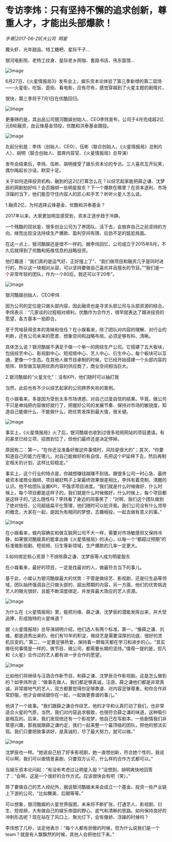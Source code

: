 # 专访李炜：只有坚持不懈的追求创新，尊重人才，才能出头部爆款！

*手骨|2017-06-29|大公司 
                                                明星*

魔头虾、光年甜品、特工糖粑、星际干子…

银河电影院、老特工纹身、星际老乡网咖、套路书店、伟东面馆…

![Image](https://mmbiz.qlogo.cn/mmbiz_jpg/jNZszpkibXxicI2bCEqFJWNuqMFydRlstQDohEGktib4ygbd78E1Pia7ueDicJjrACwyib7CEXMKoN7n8rJHNUtGGdRw/0?wx_fmt=jpeg)

6月27日，《火星情报局3》发布会上，娱乐资本论体验了第三季新增的第二现场——火星街，吃饭、逛街、看电影，应有尽有，感觉穿越到了火星主题的剧情片。

很快，第三季将于7月1日在优酷回归。

![Image](https://mmbiz.qlogo.cn/mmbiz_jpg/jNZszpkibXxicI2bCEqFJWNuqMFydRlstQVpej72CQhYVHIy3JKFhuYIeteM3CnYTxHfamB3dkfEJZZoibz89WK7g/0?wx_fmt=jpeg)

更重磅的是，其出品公司银河酷娱创始人、CEO李炜宣布，公司于4月完成超2亿元B轮融资，由云锋基金领投，优酷和洪泰基金跟投。

![Image](https://mmbiz.qlogo.cn/mmbiz_jpg/jNZszpkibXxicI2bCEqFJWNuqMFydRlstQGaicut3WZXUm2KxUCCfzt0IToxL7IM8apANbANN0iaK7rKVU3fk5oxuQ/0?wx_fmt=jpeg)

左起分别是：李炜（创始人、CEO）、伍彬（联合创始人、《火星情报局》总制片人）、胡明（联合创始人、首席内容官、《火星情报局》总导演）

发布会结束后，李炜、伍彬、胡明接受了娱乐资本论的专访。三人喜欢互开玩笑，偶尔飚起长沙话，默契十足。

关于如何选择投资机构，融到的这2亿打算怎么花？以综艺起家能把薛之谦、沈梦辰的网剧拍好吗？会否捆绑一些明星股东？下一个爆款在哪里？在资本逐利、市场浮躁的当下，他们能否守住内容人的匠心和手艺？听听火星人怎么说。

1.融资2亿，为何选择云锋基金、优酷和洪泰基金？

2017年以来，大家更加明显感受到，资本正逐步趋于冷静。

一个残酷的现状是，很多创业公司为了养团队、活下去，会放弃自己之前坚持的方向，继而出现没法持续生产爆款、盈利空间有限、后劲不足的尴尬局面。

在这一点上，银河酷娱还是很不一样的。据李炜回忆，公司成立于2015年8月，不久后就得到了优酷和拓维信息的战略投资。

他打趣道：“我们真的是运气好、正好撞上了”、“我们做项目和融资几乎是同时进行的，所以这一块相对从容，可以坚持要做自己喜欢并且擅长的节目。”“我们是一个非常年轻的团队，作为一个80后，我还可以干20年”。

![Image](https://mmbiz.qlogo.cn/mmbiz_jpg/jNZszpkibXxicI2bCEqFJWNuqMFydRlstQzcfc0RSoTRFZAuMVrUur0JXrd2ExtJIHXbpDqgLTajCvFzrjCUD2yg/0?wx_fmt=jpeg)

银河酷娱创始人、CEO李炜

因为公司的定位是只做头部内容，因此融资也是寻求头部公司与头部资源的结合。李炜表示：“几家谈的过程相对顺利，优酷作为合作方，很早就表达了跟进投资的愿望，各方基本一拍即合。

至于凭啥获得资本的青睐和信任？在小娱看来，除了团队对内容的理解、对行业的判断，还有公司未来的愿景、想象空间和战略布局，必须足够有料、清晰。

具体怎么说？银河酷娱不满足于做一个单一的网综生产公司。它搭建了五大板块，包括综艺中心、影视剧中心、短视频中心、艺人中心、衍生中心，每个板块可以互通，更像一个生态。在其他人做节目承制的时候，它已经开始搭建一个头部内容的矩阵、转型做互联网优质内容的供应商了，商业空间相当巨大。

2.银河酷娱的“火星文化”：没有KPI，他们随时可以抽打我

当然，此前也有不少以综艺起家的公司跨界失败的案例。

在小娱看来，多是因为受到太多市场诱惑、对自己过度自信的结果。毕竟，做公司不只是单纯把内容做好就行了，把握好公司的发展节奏、保持对市场的敏锐度，知道自己能做什么、不能做什么，把优势发挥到最大值，很关键。

![Image](https://mmbiz.qlogo.cn/mmbiz_jpg/jNZszpkibXxicI2bCEqFJWNuqMFydRlstQGQKpJXQmBtS5IicVyZ9UbyhPYMbc1uHibTbKX2t7icLpnzvAsicQywTg8g/0?wx_fmt=jpeg)

事实上，《火星情报局》火了后，银河酷娱也收到过很多视频网站的项目邀请。有的甚至已经立项、招商到位了，但他们最终还是决定停掉。

原因有二：第一，“在你还没准备好做这件事情时，风险是很大的”；其次，“你要知道自己的能力在哪儿，对自己能做好的有自信，先把这个IP延伸下去，然后再制定相关的计划，这样比较稳定。”

事实上，这个行业的特点是，你越想赚钱越赚不到钱。跟很多公司一时心急、最终被资本或商业捆绑、项目被赶鸭子上架最终效果很差相比，李炜有着克制、清醒的认识。他不给团队设置KPI，不强求项目进度。“我们就是什么时候做好，什么时候上，每个项目都是这样子的。我们就是什么时候做好，什么时候上，每个项目都是这样子的。”这么随性吗？李炜看了身边的同事笑了：“对啊，我们这个团队做到了绝对信任，公司超级扁平化管理，他们随时可以批评我。我们公司没有什么领导的概念，大家在一起，是因为有相同的梦想，志趣相投，一起去做有意义的事。”

![Image](https://mmbiz.qlogo.cn/mmbiz_jpg/jNZszpkibXxicI2bCEqFJWNuqMFydRlstQ7ia0atRib9nf9xqpo9JzkibSTA7haflx5KmEFOhxAoGS4g8SEg6TsDcUQ/0?wx_fmt=jpeg)

在小娱看来，做内容确实和做互联网公司不大一样，需要对市场敏感但又保持冷静，如果银河酷娱真的能拿出做《火星情报局》的决心，以每一个“都超过预期”的标准做影视剧、短视频、衍生等新领域，生产爆款的几率一定更大。

3.如何绑定核心资源？不排除薛之谦、沈梦辰等人成为明星股东

在小娱看来，最好的项目，一定是找最对的人，做最符合当下的事儿。

基于此，小娱认为银河酷娱最大的优势：不管是做综艺、影视剧、还是衍生品等领域，团队始终强调自己只做头部的、超出预期的内容，另一方面，他们的优势挑选艺人的眼光很好、且能不断深度绑定、并发挥最大效应的艺人资源。

![Image](https://mmbiz.qlogo.cn/mmbiz_jpg/jNZszpkibXxicI2bCEqFJWNuqMFydRlstQskoyFeSpWc9op8iaDAVoziaq0eYHwFdL1C26ytPsX5ROlwhN1sFgXvSg/0?wx_fmt=jpeg)

为什么在《火星情报局》里，能把刘维、薛之谦、沈梦辰的潜能发挥出来，并大受追捧，形成独特的火星味道？

据《火星情报局》总导演胡明介绍，他们选人有两个标准。第一，“像薛之谦、刘维，都是选秀出来的，他们有10年的积淀，做综艺是需要深厚的功底、很好的灵机应变的。” 第二，一定要足够热爱，保持着一颗每天都在学习和进步的心。“其实做任何事情是一样的，做节目、做公司，都需要长期的坚持。”值得一提的是，但凡和《火星》合作过的艺人都有进一步合作的愿望。

![Image](https://mmbiz.qlogo.cn/mmbiz_jpg/jNZszpkibXxicI2bCEqFJWNuqMFydRlstQ4ZmUhWNhE8OoibHd2LnjtOMM8nXYiaBctuV10o2xIOxWkKs87sBib4y4A/0?wx_fmt=jpeg)

比如他们将继续与汪涵合作新节目，和薛之谦、沈梦辰合作影视剧。这是怎么做到的？如李炜所说：“做事先做人，我们都足够真诚，汪涵，薛之谦他们都是非常真诚，非常接地气的艺人，双方都要觉得你足够靠谱、对内容足够尊重，和你合作非常舒服，他才会继续跟你在一起，一起做更靠谱的事儿。”

他讲了一个故事。“我们跟薛之谦合作综艺，他的才华和认真打动了我们，也非常适合火星的气质，当然，我们对内容追求极致，也很符合薛之谦的味道，这种吸引是相互的。后来，我们发现他还有一个影视梦，他自己在写剧本，一些剧情我们非常感兴趣，那我就跟薛之谦约定，我们一起来整一个最顶级的团队，把他的想法实现。我们只要把故事讲好，是真诚的，尽了最大努力，就可以做。”

![Image](https://mmbiz.qlogo.cn/mmbiz_jpg/jNZszpkibXxicI2bCEqFJWNuqMFydRlstQibv5Rfz7ibzO2CJ6qOFDShLLYZsHRssJ9XRxY0OicceE0RSvVBb3ibKg9A/0?wx_fmt=jpeg)

沈梦辰也一样。“她说自己拍了好多影视剧，她一直想创新，符合她个性的，我说可以啊，我们可以做情景喜剧，只要双方认可，什么样的合作方式都可以。”

当娱乐资本论问起：“有没有考虑过让明星入股？”没想到，胡明爽快地回答了：“会啊，这是一个很好的合作方式。应该很快会有吧（笑）。”

除了要做自己的艺人经纪外，据说银河酷娱未来会成立一个基金。投资一些产业链上下游的公司，“比如舞美、后期等等。”

可以想象，银河酷娱的火星世界版图，未来将不断扩张，打通艺人、影视剧、衍生、短视频，大有做自己的娱乐帝国的野心、底气和清晰的思路。如何保持良好的冲刺形态呢？现在站在了风口上、聚光灯下，会有傲娇、浮躁的时候吗？

李炜想了几秒，淡定地表示：“每个人都有骄傲的时候，但为什么说我们是一个team？就是有人飘飘然的时候，其他人会把他拉下来。”

